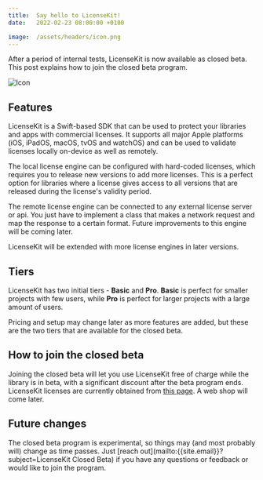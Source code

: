 ```yaml
---
title:  Say hello to LicenseKit!
date:   2022-02-23 08:00:00 +0100

image:  /assets/headers/icon.png
---
```


After a period of internal tests, LicenseKit is now available as closed beta. This post explains how to join the closed beta program.

![Icon]({{page.image}})


## Features

LicenseKit is a Swift-based SDK that can be used to protect your libraries and apps with commercial licenses. It supports all major Apple platforms (iOS, iPadOS, macOS, tvOS and watchOS) and can be used to validate licenses locally on-device as well as remotely.

The local license engine can be configured with hard-coded licenses, which requires you to release new versions to add more licenses. This is a perfect option for libraries where a license gives access to all versions that are released during the license's validity period.

The remote license engine can be connected to any external license server or api. You just have to implement a class that makes a network request and map the response to a certain format. Future improvements to this engine will be coming later.

LicenseKit will be extended with more license engines in later versions.


## Tiers

LicenseKit has two initial tiers - **Basic** and **Pro**. **Basic** is perfect for smaller projects with few users, while **Pro** is perfect for larger projects with a large amount of users. 

Pricing and setup may change later as more features are added, but these are the two tiers that are available for the closed beta.



## How to join the closed beta

Joining the closed beta will let you use LicenseKit free of charge while the library is in beta, with a significant discount after the beta program ends. LicenseKit licenses are currently obtained from [this page](/licenses). A web shop will come later.


## Future changes

The closed beta program is experimental, so things may (and most probably will) change as time passes. Just [reach out](mailto:{{site.email}}?subject=LicenseKit Closed Beta) if you have any questions or feedback or would like to join the program.